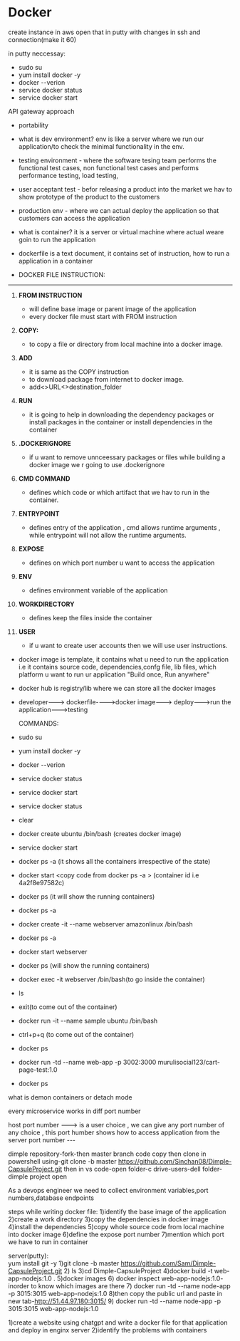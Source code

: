 # Docker
create instance in aws
open that in putty with changes in ssh and connection(make it 60)

in putty neccessay:
- sudo su
- yum install docker -y
- docker --verion
-  service docker status
- service docker start

API gateway approach

- portability
- what is dev environment? env is like a server where we run our application/to check the minimal functionality in the env.
- testing environment - where the software tesing team performs the functional test cases, non functional test cases and performs performance testing, load testing,
- user acceptant test - befor releasing a product into the market we hav to show prototype of the product to the customers
- production env - where we can actual deploy the application so that customers can access the application

  
- what is container? it is a server or virtual machine where actual weare goin to run the application
- dockerfile is a text document, it contains set of instruction, how to run a application in a container
  

- DOCKER FILE INSTRUCTION:
 ------------------------
 1. **FROM INSTRUCTION**
     - will define base image or parent image of the application
     - every docker file  must start with FROM instruction
 2. **COPY:**
     - to copy a file or directory from local machine into a docker image.
 
 3. **ADD**
     - it is same as the COPY instruction
     - to download package from internet to docker image.
     - add<>URL<>destination_folder
 4. **RUN**
     - it is going to help in downloading the dependency packages or install packages in the container or install dependencies in the container

 5.  **.DOCKERIGNORE**
     - if u want to remove unnceessary packages or files while building a docker image we r going to use .dockerignore
     
 6.  **CMD COMMAND**
     - defines which code or which artifact that we hav to run in the container.
   
 7.  **ENTRYPOINT**
     - defines entry of the application , cmd allows runtime arguments , while entrypoint will not allow the runtime arguments.
      
 8.  **EXPOSE**
     - defines on which port number u want to access the application
     
 9.  **ENV**
      - defines environment variable of the application

10.  **WORKDIRECTORY**
      - defines keep the files inside the container

 11. **USER**
     - if u want to create user accounts then we will use user instructions.    
  
- docker image is template, it contains what u need to run the application i.e it contains source code, dependencies,confg file, lib files, which platform u want to run ur application "Build once, Run anywhere"
- docker hub is registry/lib where we can store all the docker images
- developer---> dockerfile---->docker image---> deploy--->run the application--->testing



  COMMANDS:
- sudo su
- yum install docker -y
- docker --verion
- service docker status
- service docker start
- service docker status
- clear
- docker create ubuntu /bin/bash (creates docker image)
- service docker start
- docker ps -a (it shows all the containers irrespective of the state)
- docker start <copy code from docker ps -a > (container id i.e 4a2f8e97582c)
- docker ps (it will show the running containers)
- docker ps -a 
- docker create -it --name webserver amazonlinux /bin/bash
- docker ps -a
- docker start webserver
- docker ps (will show the running containers)
- docker exec -it webserver /bin/bash(to go inside the container)
- ls
- exit(to come out of the container)
- docker run -it --name sample ubuntu /bin/bash
- ctrl+p+q (to come out of the container)
- docker ps
- docker run -td --name web-app -p 3002:3000 murulisocial123/cart-page-test:1.0
- docker ps


what is demon containers or detach mode

every microservice works in diff port number

host port number ---> is a user choice , we can give any port number of any choice , this port humber shows how to access application from the server
port number ---



dimple repository-fork-then master branch code copy then clone in powershell using-git clone -b master https://github.com/Sinchan08/Dimple-CapsuleProject.git
then in vs code-open folder-c drive-users-dell folder-dimple project open

As a devops engineer we need to collect environment variables,port numbers,database endpoints

steps while writing docker file:
1)identify the base image of the application 
2)create a work directory
3)copy the dependencies in docker image
4)install the dependencies
5)copy whole source code from local machine into docker image
6)define the expose port number
7)mention which port we have to run in container


server(putty):<br>
yum install git -y
1)git clone -b master https://github.com/Sam/Dimple-CapsuleProject.git
2) ls
3)cd Dimple-CapsuleProject
4)docker build -t web-app-nodejs:1.0 .
5)docker images
6) docker inspect web-app-nodejs:1.0- inorder to know which images are there
7) docker run -td --name node-app -p 3015:3015 web-app-nodejs:1.0
8)then copy the public url and paste in new tab-http://51.44.97.180:3015/
9) docker run -td --name node-app -p 3015:3015 web-app-nodejs:1.0




1)create a website using chatgpt and write a docker file for that application and deploy in enginx server
2)identify the problems with containers
